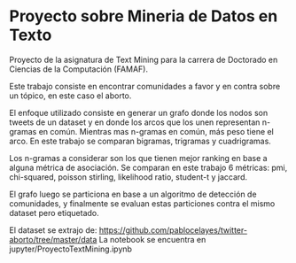 # Proyecto sobre Mineria de Datos en Texto

Proyecto de la asignatura de Text Mining para la carrera de Doctorado en Ciencias de la Computación (FAMAF).

Este trabajo consiste en encontrar comunidades a favor y en contra sobre un tópico, en este caso el aborto.

El enfoque utilizado consiste en generar un grafo donde los nodos son tweets de un dataset y en donde los arcos que los unen representan n-gramas en común. Mientras mas n-gramas en común, más peso tiene el arco. En este trabajo se comparan bigramas, trigramas y cuadrigramas.

Los n-gramas a considerar son los que tienen mejor ranking en base a alguna métrica de asociación. Se comparan en este trabajo 6 métricas: pmi, chi-squared, poisson stirling, likelihood ratio, student-t y jaccard.

El grafo luego se particiona en base a un algoritmo de detección de comunidades, y finalmente se evaluan estas particiones contra el mismo dataset pero etiquetado.

El dataset se extrajo de: https://github.com/pablocelayes/twitter-aborto/tree/master/data
La notebook se encuentra en jupyter/ProyectoTextMining.ipynb
